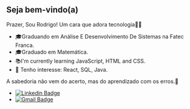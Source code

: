 ##  Seja bem-vindo(a)

Prazer, Sou Rodrigo! Um cara que adora tecnologia👨‍💻

-   🎓Graduando em Análise E Desenvolvimento De Sistemas na Fatec Franca.
-   🎓Graduado em  Matemática.
-   📚I'm currently learning JavaScript, HTML and CSS.
-   🎯  Tenho interesse: React, SQL, Java.

A sabedoria não vem do acerto, mas do aprendizado com os erros.🚀

+ [![Linkedin Badge](https://img.shields.io/badge/-Rodrigo%20Santos-0000FF?style=flat-square&logo=Linkedin&logoColor=white&link=https://www.linkedin.com/in/rodrigo-santos-961b9217a/)](https://www.linkedin.com/in/rodrigo-santos-961b9217a/) 
+ [![Gmail Badge](https://img.shields.io/badge/-rodrigosantosmath@gmail.com-0000FF?style=flat-square&logo=Gmail&logoColor=white&link=mailto:rodrigosantosmath@gmail.com)](mailto:rodrigosantosmath@gmail.com)
